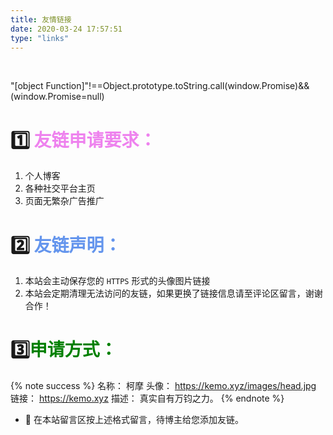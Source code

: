 ```yaml
---
title: 友情链接
date: 2020-03-24 17:57:51
type: "links"
---
```

&emsp;

<style>
div.container.sidebar-position-left {
 	background:url(/uploads/b3.jpg) !important;
    background-attachment:fixed !important;
    background-position:50% 50% !important;
	background-size: cover !important;
}
</style>


</div><script type="text/javascript">"[object Function]"!==Object.prototype.toString.call(window.Promise)&&(window.Promise=null)</script><script type="text/javascript" src="/lib/jquery/index.js?v=2.1.3"></script><script type="text/javascript" src="/lib/fastclick/lib/fastclick.min.js?v=1.0.6"></script><script type="text/javascript" src="/lib/jquery_lazyload/jquery.lazyload.js?v=1.9.7"></script><script type="text/javascript" src="/lib/velocity/velocity.min.js?v=1.2.1"></script><script type="text/javascript" src="/lib/velocity/velocity.ui.min.js?v=1.2.1"></script><script type="text/javascript" src="/lib/fancybox/source/jquery.fancybox.pack.js?v=2.1.5"></script><script type="text/javascript" src="/js/src/utils.js?v=5.1.4"></script><script type="text/javascript" src="/js/src/motion.js?v=5.1.4"></script><script type="text/javascript" src="/js/src/scrollspy.js?v=5.1.4"></script><script type="text/javascript" src="/js/src/post-details.js?v=5.1.4"></script><script type="text/javascript" src="/js/src/bootstrap.js?v=5.1.4"></script><script src="//cdn1.lncld.net/static/js/3.0.4/av-min.js"></script><script src="/js/src/Valine.min.js"></script>

<script type="text/javascript">
var randnum=function(n){return Math.round(Math.random()*n)},hexify=function(n){return("0"+parseInt(n).toString(16)).slice(-2)},randex=function(){return"#"+hexify(randnum(255))+hexify(randnum(255))+hexify(randnum(255))},blender=function(){return Math.round(Math.random())?"radial-gradient(circle at "+randnum(100)+"% "+randnum(100)+"%, "+randex()+", "+randex()+")":"linear-gradient("+randnum(360)+"deg, "+randex()+", "+randex()+")"};
</script>




# :one: <font color = #EE82EE>友链申请要求：</font>
1. 个人博客
2. 各种社交平台主页
3. 页面无繁杂广告推广
# :two: <font color = #6495ED>友链声明：</font>
1. 本站会主动保存您的 `HTTPS` 形式的头像图片链接
2. 本站会定期清理无法访问的友链，如果更换了链接信息请至评论区留言，谢谢合作！
# :three:<font color = 	#008000>申请方式：</font>
{% note success %}
名称： 柯摩
头像： https://kemo.xyz/images/head.jpg
链接： https://kemo.xyz
描述： 真实自有万钧之力。
{% endnote %}
- :heart_decoration: 在本站留言区按上述格式留言，待博主给您添加友链。